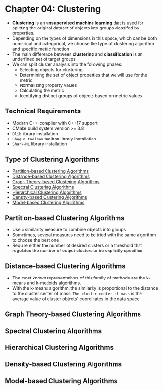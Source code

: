 # Chapter 04: Clustering

- <b>Clustering</b> is an <b>unsupervised machine learning</b> that is used for splitting the original dataset of objects into groups classifed by properties.
- Depending on the types of dimensions in this spsce, which can be both numerical and categorical, we choose the type of clustering algorithm and specific metric function
- The main difference between <b>clustering</b> and <b>classification</b> is an underfined set of target groups
- We can split cluster analysis into the following phases:
  - Selecting objects for clustering
  - Determining the set of object properties that we will use for the metric
  - Normalizing property values
  - Calculating the metric
  - Identifying distinct groups of objects based on metric values

## Technical Requirements
 * Modern C++ compiler with C++17 support
 * CMake build system version >= 3.8
 * ```Dlib``` library installation
 * ```Shogun-toolbox``` toolbox library installation
 * ```Shark-ML``` library installation

## Type of Clustering Algorithms
 * [Partition-based Clustering Algorithms](#partition-based-clustering-algorithms)
 * [Distance-based Clustering Algorithms](#distance-based-clustering-algorithms)
 * [Graph Theory-based Clustering Algorithms](#graph-theory-based-clustering-algorithms)
 * [Spectral Clustering Algorithms](#spectral-clustering-algorithms)
 * [Hierarchical Clustering Algorithms](#hierarchical-clustering-algorithms)
 * [Density-based Clustering Algorithms](#density-based-clustering-algorithms)
 * [Model-based Clustering Algorithms](#model-based-clustering-algorithms)

## Partition-based Clustering Algorithms
 - Use a similarity measure to combine objects into groups
 - Sometimes, several measures need to be tried with the same algorithm to choose the best one
 - Require either the number of desired clusters or a threshold that regulates the number of output clusters to be explicitly specified

## Distance-based Clustering Algorithms
 - The most known representatives of this family of methods are the k-means and k-medoids algorithms. 
 - With the k-means algorithm, the similarity is proportional to the distance to the cluster center of mass. ```The cluster center of mass``` is the average value of cluster objects' coordinates in the data space.

## Graph Theory-based Clustering Algorithms

## Spectral Clustering Algorithms

## Hierarchical Clustering Algorithms

## Density-based Clustering Algorithms

## Model-based Clustering Algorithms
